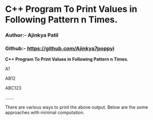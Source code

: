 # C++ Program To Print Values in Following Pattern n Times.

### Author:- Ajinkya Patil

### Github:- https://github.com/Ajinkya7poppyi

**C++ Program To Print Values in Following Pattern n Times.**

A1

AB12

ABC123

…….

There are various ways to print the above output. Below are the some approaches with minimal computation.